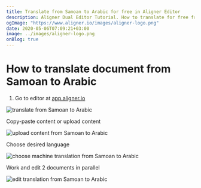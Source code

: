 ```yaml
---
title: Translate from Samoan to Arabic for free in Aligner Editor
description: Aligner Dual Editor Tutorial. How to translate for free from Samoan to Arabic. Aligner is multilingual document management platform. 
ogImage: "https://www.aligner.io/images/aligner-logo.png"
date: 2020-05-06T07:09:21+03:00
image: ../images/aligner-logo.png
onBlog: true
---
```


# How to translate document from Samoan to Arabic

1. Go to editor at [app.aligner.io](https://app.aligner.io "Aligner App web page")

![translate from Samoan to Arabic](../aligner-blank-editor.png "translate from Samoan to Arabic")

Copy-paste content or upload content

![upload content from Samoan to Arabic](../aligner-uploaded-document.png "upload content from Samoan to Arabic")

Choose desired language

![choose machine translation from Samoan to Arabic](../aligner-language-dropdown.png "choose machine translation from Samoan to Arabic")

Work and edit 2 documents in parallel

![edit translation from Samoan to Arabic](../aligner-double-sitded-editor.png "edit translation from Samoan to Arabic")

